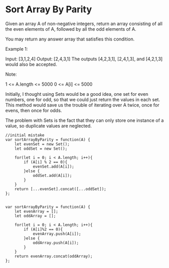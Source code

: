 # Sort Array By Parity

Given an array A of non-negative integers, return an array consisting of all the even elements of A, followed by all the odd elements of A.

You may return any answer array that satisfies this condition.



Example 1:

Input: [3,1,2,4]
Output: [2,4,3,1]
The outputs [4,2,3,1], [2,4,1,3], and [4,2,1,3] would also be accepted.


Note:

1 <= A.length <= 5000
0 <= A[i] <= 5000

Initially, I thought using Sets would be a good idea, one set for even numbers, one for odd, so that we could just return the values in each set. This method would save us the trouble of iterating over A twice, once for evens, then once for odds.

The problem with Sets is the fact that they can only store one instance of a value, so duplicate values are neglected.

```
//initial mistake
var sortArrayByParity = function(A) {
    let evenSet = new Set();
    let oddSet = new Set();

    for(let i = 0; i < A.length; i++){
        if (A[i] % 2 == 0){
            evenSet.add(A[i]);
        }else {
            oddSet.add(A[i]);
        }
    }
    return [...evenSet].concat([...oddSet]);
};


var sortArrayByParity = function(A) {
    let evenArray = [];
    let oddArray = [];

    for(let i = 0; i < A.length; i++){
        if (A[i]%2 == 0){
            evenArray.push(A[i]);
        }else {
            oddArray.push(A[i]);
        }
    }
    return evenArray.concat(oddArray);
}; 
```
